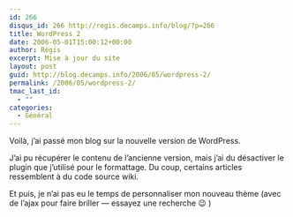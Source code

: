 ```yaml
---
id: 266
disqus_id: 266 http://regis.decamps.info/blog/?p=266
title: WordPress 2
date: 2006-05-01T15:00:12+00:00
author: Régis
excerpt: Mise à jour du site
layout: post
guid: http://blog.decamps.info/2006/05/wordpress-2/
permalink: /2006/05/wordpress-2/
tmac_last_id:
  - ""
categories:
  - Général
---
```

Voilà, j’ai passé mon blog sur la nouvelle version de WordPress.

J’ai pu récupérer le contenu de l’ancienne version, mais j’ai du désactiver le plugin que j’utilisé pour le formattage. Du coup, certains articles ressemblent à du code source wiki.

Et puis, je n’ai pas eu le temps de personnaliser mon nouveau thème (avec de l’ajax pour faire briller &#8212; essayez une recherche 😉 )
